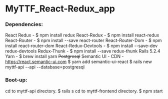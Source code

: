# MyTTF_React-Redux_app

### Dependencies: 
React
Redux - $ npm install redux
React-Redux - $ npm install react-redux
React-Router - $ npm install --save react-router
React-Router-Dom - $ npm install react-router-dom
React-Redux-Devtools - $ npm install --save-dev redux-devtools
Redux-Thunk - $ npm install --save redux-thunk
Rails 5.2.4
Yarn - $ brew install yarn
~~Postgresql~~
Semantic UI - 
    CDN - https://react.semantic-ui.com 
    $ yarn add semantic-ui-react
$ rails new myttf-api --api --database=postgresql


### Boot-up:
cd to myttf-api directory.
    $ rails s
cd to myttf-frontend directory.
    $ npm start
